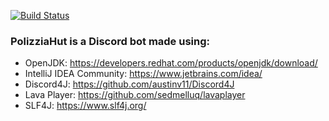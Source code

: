 [![Build Status](https://travis-ci.org/CorruptComputer/PolizziaHut.svg?branch=master)](https://travis-ci.org/CorruptComputer/PolizziaHut)
### PolizziaHut is a Discord bot made using:
* OpenJDK: https://developers.redhat.com/products/openjdk/download/
* IntelliJ IDEA Community: https://www.jetbrains.com/idea/
* Discord4J: https://github.com/austinv11/Discord4J
* Lava Player: https://github.com/sedmelluq/lavaplayer
* SLF4J: https://www.slf4j.org/